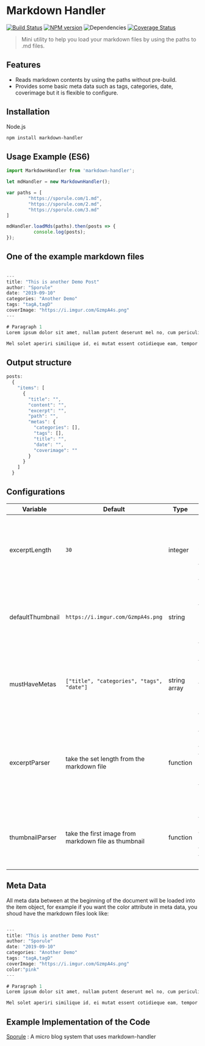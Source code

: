 # Markdown Handler

[![Build Status](https://travis-ci.org/sporule/markdown-handler.svg?branch=master)](https://travis-ci.org/sporule/markdown-handler)
[![NPM version](https://img.shields.io/npm/v/markdown-handler.svg?style=flat)](https://www.npmjs.org/package/markdown-handler)
![Dependencies](https://img.shields.io/david/sporule/markdown-handler)
[![Coverage Status](https://coveralls.io/repos/github/sporule/markdown-handler/badge.svg?branch=master)](https://coveralls.io/github/sporule/markdown-handler?branch=master)

> Mini utility to help you load your markdown files by using the paths to .md files.

## Features

- Reads markdown contents by using the paths without pre-build.
- Provides some basic meta data such as tags, categories, date, coverimage but it is flexible to configure.

## Installation

Node.js

```bash
npm install markdown-handler
```

## Usage Example (ES6)

```javascript
import MarkdownHandler from 'markdown-handler';

let mdHandler = new MarkdownHandler();

var paths = [
        "https://sporule.com/1.md",
        "https://sporule.com/2.md",
        "https://sporule.com/3.md"
]

mdHandler.loadMds(paths).then(posts => {
          console.log(posts);
});


```

## One of the example markdown files

```javascript

---
title: "This is another Demo Post" 
author: "Sporule"
date: "2019-09-10"
categories: "Another Demo"
tags: "tagA,tagD"
coverImage: "https://i.imgur.com/GzmpA4s.png"
---

# Paragraph 1
Lorem ipsum dolor sit amet, nullam putent deserunt mel no, cum periculis intellegebat ne. Noluisse voluptatibus id sed, iudico essent ius et. In mutat mucius probatus eum. Has cu iusto audiam quaeque. Ad idque essent mei.

Mel solet aperiri similique id, ei mutat essent cotidieque eam, tempor ancillae pri te. Est at utroque explicari, eam comprehensam mediocritatem eu. Duis quodsi commune id cum, et eum noluisse consequuntur. Tation nullam conclusionemque mel in, nec volutpat splendide ad, nec ne persecuti intellegebat. Sed antiopam maiestatis rationibus no. Vocibus appetere mea an, no vix habeo dicant probatus.

```

## Output structure

```javascript
posts:
  {
    "items": [
      {
        "title": "",
        "content": "",
        "excerpt": "",
        "path": "",
        "metas": {
          "categories": [],
          "tags": [],
          "title": "",
          "date": "",
          "coverimage": ""
        }
      }
    ]
  }
```

## Configurations

| Variable          | Default                                                           | Type         | Note                                                                                   |
| ----------------- | ----------------------------------------------------------------- | ------------ | -------------------------------------------------------------------------------------- |
| excerptLength     | `30`                                                              | integer      | The length of excerpt, excerpt will be generated from the markdown files               |
| defaultThumbnail  | `https://i.imgur.com/GzmpA4s.png`                                 | string       | The default thumbnail if there is no image in markdown file                            |
| mustHaveMetas     | `["title", "categories", "tags", "date"]`                         | string array | This are the must have metas at the beginning of the markdown file                     |
| excerptParser     | take the set length from the markdown file                        | function     | Input is the markdown file and the length of the excerpt, output is the excerpt string |
| thumbnailParser   | take the first image from markdown file as thumbnail              | function     | Input is the markdown file, output is the thumbnail string                             |


## Meta Data

All meta data between at the beginning of the document will be loaded into the item object, for example if you want the color attribute in meta data, you shoud have the markdown files look like:

```javascript

---
title: "This is another Demo Post" 
author: "Sporule"
date: "2019-09-10"
categories: "Another Demo"
tags: "tagA,tagD"
coverImage: "https://i.imgur.com/GzmpA4s.png"
color:"pink"
---

# Paragraph 1
Lorem ipsum dolor sit amet, nullam putent deserunt mel no, cum periculis intellegebat ne. Noluisse voluptatibus id sed, iudico essent ius et. In mutat mucius probatus eum. Has cu iusto audiam quaeque. Ad idque essent mei.

Mel solet aperiri similique id, ei mutat essent cotidieque eam, tempor ancillae pri te. Est at utroque explicari, eam comprehensam mediocritatem eu. Duis quodsi commune id cum, et eum noluisse consequuntur. Tation nullam conclusionemque mel in, nec volutpat splendide ad, nec ne persecuti intellegebat. Sed antiopam maiestatis rationibus no. Vocibus appetere mea an, no vix habeo dicant probatus.

```

## Example Implementation of the Code

[Sporule](https://github.com/sporule/sporule) : A micro blog system that uses markdown-handler
